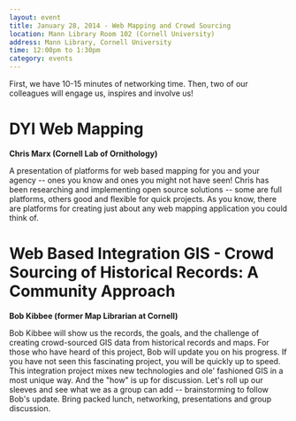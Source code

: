 ```yaml
---
layout: event
title: January 28, 2014 - Web Mapping and Crowd Sourcing
location: Mann Library Room 102 (Cornell University)
address: Mann Library, Cornell University
time: 12:00pm to 1:30pm
category: events
---
```


First, we have 10-15 minutes of networking time.  Then, two of our colleagues will engage us, inspires and involve us!

# DYI Web Mapping

**Chris Marx (Cornell Lab of Ornithology)**

A presentation of platforms for web based mapping for you and your agency -- ones you know and ones you might not have seen!  Chris has been researching and implementing open source solutions -- some are full platforms, others good and flexible for quick projects.  As you know, there are platforms for creating just about any web mapping application you could think of.  

# Web Based Integration GIS - Crowd Sourcing of Historical Records: A Community Approach

**Bob Kibbee (former Map Librarian at Cornell)**

Bob Kibbee will show us the records, the goals, and the challenge of creating crowd-sourced GIS data from historical records and maps.  For those who have heard of this project, Bob will update you on his progress.  If you have not seen this fascinating project, you will be quickly up to speed.  This integration project mixes new technologies and ole' fashioned GIS in a most unique way.  And the "how" is up for discussion.  Let's roll up our sleeves and see what we as a group can add -- brainstorming to follow Bob's update. Bring packed lunch, networking, presentations and group discussion.
